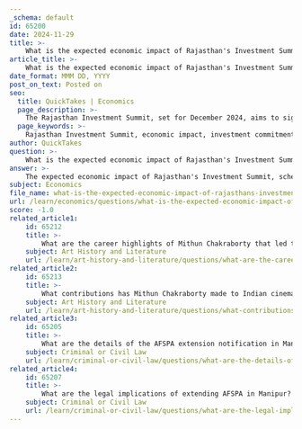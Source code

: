 ```yaml
---
_schema: default
id: 65200
date: 2024-11-29
title: >-
    What is the expected economic impact of Rajasthan's Investment Summit?
article_title: >-
    What is the expected economic impact of Rajasthan's Investment Summit?
date_format: MMM DD, YYYY
post_on_text: Posted on
seo:
  title: QuickTakes | Economics
  page_description: >-
    The Rajasthan Investment Summit, set for December 2024, aims to significantly boost the state's economy through substantial investments, showcasing opportunities for investors, and focusing on sustainable development.
  page_keywords: >-
    Rajasthan Investment Summit, economic impact, investment commitments, Rising Rajasthan initiative, MoUs, business expo, foreign direct investment, global investors, sectoral focus, long-term development goals, sustainable growth, clean energy, manufacturing, technology
author: QuickTakes
question: >-
    What is the expected economic impact of Rajasthan's Investment Summit?
answer: >-
    The expected economic impact of Rajasthan's Investment Summit, scheduled for December 9 to 11, 2024, is significant, with the potential to attract substantial investments and foster economic growth in the state. The summit is part of the "Rising Rajasthan" initiative, which aims to engage the private sector for inclusive and sustainable development.\n\nKey highlights regarding the economic impact include:\n\n1. **Investment Commitments**: The summit has already seen memoranda of understanding (MoUs) signed for investments totaling ₹12.50 lakh crore (approximately $150 billion), with new agreements worth ₹8 lakh crore inked during a recent investors' meet in New Delhi. This influx of investment is expected to stimulate various sectors within the state.\n\n2. **Showcasing Opportunities**: The Rajasthan Global Business Expo, part of the summit, will feature over 100 exhibitors, providing a platform for businesses to showcase their models to domestic and international investors. This exposure is likely to enhance the visibility of Rajasthan as a viable investment destination.\n\n3. **Engagement with Global Investors**: The summit is expected to attract global investors, industry leaders, and policymakers, which could lead to increased foreign direct investment (FDI) in the state. Participation from 26 countries, including the US and UK, indicates a strong international interest.\n\n4. **Sectoral Focus**: The summit will include thematic and sectoral sessions, which will help identify specific areas for investment, such as clean energy, manufacturing, and technology. This targeted approach can lead to more effective allocation of resources and better economic outcomes.\n\n5. **Long-term Development Goals**: Chief Minister Bhajan Lal Sharma emphasized that the summit aims to lay a strong foundation for the future development of Rajasthan, focusing on responsible and sustainable growth. This aligns with broader economic goals and could enhance the overall quality of life for residents.\n\nIn summary, the Rajasthan Investment Summit is poised to have a transformative economic impact by attracting significant investments, showcasing the state's potential, and fostering long-term development strategies.
subject: Economics
file_name: what-is-the-expected-economic-impact-of-rajasthans-investment-summit.md
url: /learn/economics/questions/what-is-the-expected-economic-impact-of-rajasthans-investment-summit
score: -1.0
related_article1:
    id: 65212
    title: >-
        What are the career highlights of Mithun Chakraborty that led to the Dadasaheb Phalke Award?
    subject: Art History and Literature
    url: /learn/art-history-and-literature/questions/what-are-the-career-highlights-of-mithun-chakraborty-that-led-to-the-dadasaheb-phalke-award
related_article2:
    id: 65213
    title: >-
        What contributions has Mithun Chakraborty made to Indian cinema?
    subject: Art History and Literature
    url: /learn/art-history-and-literature/questions/what-contributions-has-mithun-chakraborty-made-to-indian-cinema
related_article3:
    id: 65205
    title: >-
        What are the details of the AFSPA extension notification in Manipur?
    subject: Criminal or Civil Law
    url: /learn/criminal-or-civil-law/questions/what-are-the-details-of-the-afspa-extension-notification-in-manipur
related_article4:
    id: 65207
    title: >-
        What are the legal implications of extending AFSPA in Manipur?
    subject: Criminal or Civil Law
    url: /learn/criminal-or-civil-law/questions/what-are-the-legal-implications-of-extending-afspa-in-manipur
---
```


&nbsp;